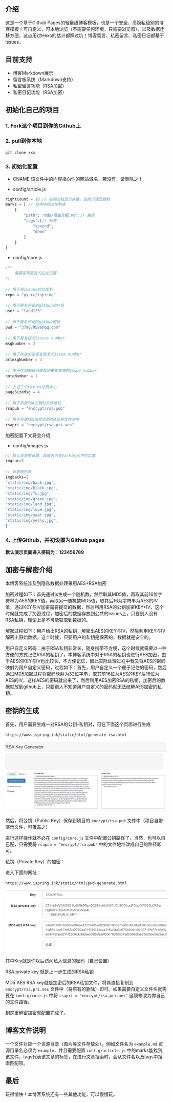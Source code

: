 ## 介绍

这是一个基于Github Pages的轻量级博客模板，也是一个安全、高隐私级别的博客模板！可自定义，可本地浏览（不需要任何环境，只需要浏览器），以及数据迁移方便，这点用过Hexo的估计都踩过坑！博客留言、私密留言、私密日记都基于Issues。

## 目前支持

+ 博客Markdown展示
+ 留言板系统（Markdown支持）
+ 私密留言功能（RSA加密）
+ 私密日记功能（RSA加密）

## 初始化自己的项目

### 1. Fork这个项目到你的Github上

### 2. pull到你本地
`git clone xxx`

### 3. 初始化配置

+ CNAME
该文件中的内容指向你的网站域名，若没有，请删除之！

+ config/article.js

```js
rightCount = 10 // 右侧边栏显示条数，查找不受此限制
marks = [ // 仓库中的文件列表
	{
		"path": "mds/项目介绍.md",// 路径
		"tags":[// 标签
			"second",
			"demo"
		]
	}
]

```

+ config/core.js

```js
/**
	需要实现留言的在此设置
*/

// 用于装issues的仓库名
repo = "pysrc/ispring"

// 用于匿名评论的github用户名
user = "land123"

// 用于匿名评论的github密码
pwd = "379679586@qq.com"

// 用于留言板的issues number
msgNumber = 2

// 用于存放加密留言信息的issue number
primsgNumber = 3

// 用于存加密日记或其他重要事情的issue number
noteNumber = 1

// 上述三个issues分页大小
pageSizeMsg = 4

// 用于存放RSA公钥的文件地址
rsapub = "encrypt/rsa.pub"

// 用于存放AES加密后的RSA私钥文件地址
rsapri = "encrypt/rsa.pri.aes"

```

加密配置下文将会介绍


+ config/images.js

```js
// 默认背景图设置，其值表示在backImgs中的位置
imgcur=5

// 背景图列表
imgbacks=[
"static/img/back.jpg",
"static/img/black.jpg",
"static/img/fu.jpg",
"static/img/green.jpg",
"static/img/land.jpg",
"static/img/love.jpg",
"static/img/year.jpg",
"static/img/yello.jpg",
]
```

### 4. 上传Github，并初设置为Github pages

**默认演示页面进入密码为：123456789**


## 加密与解密介绍

本博客系统涉及到隐私数据处理采用AES+RSA加密

加密过程如下：首先通过js生成一个随机数，然后取其MD5值，再取其前16位字符串为AES的KEY值，再取另一随机数MD5值，取其后16为字符串为AES的IV值，通过KEY与IV加密需要提交的数据，然后利用RSA的公钥加密KEY+IV，这个时候就完成了加密过程，加密后的数据存放到公共的Issues上，只要别人没有RSA私钥，理论上是不可能窃取到数据的。

解密过程如下：用户给出RSA的私钥，解密出AES的KEY与IV，然后利用KEY与IV解密出原始数据，这个时候，只要用户的私钥是保密的，数据就是安全的。

用户自定义密码：由于RSA私钥非常长，随身携带不方便，这个时候就需要以一种方便的方式记住RSA的私钥了，本博客系统中对于RSA的私钥也进行AES加密，由于AES的KEY与IV也比较长，不方便记忆，因此实际处理过程中我又将AES的密码映射为用户自定义密码，过程如下：首先，用户自定义一个便于记住的密码，然后通过MD5加密过程将密码映射为32位字串，取其前16位为AES的KEY后16位为AES的IV，这样AES的密码就出来了，然后利用AES加密RSA的私钥，加密后的数据就放到github上，只要别人不知道用户自定义的密码就无法破解AES加密的私钥。

## 密钥的生成

首先，用户需要生成一对RSA的公钥-私钥对，可在下面这个页面进行生成

`https://www.ispring.ink/static/html/generate-rsa.html`

![](项目介绍/rsa.png)

然后，将公钥（Public Key）保存到项目的 `encrypt/rsa.pub` 文件中（项目自带演示文件，可覆盖之）

进行这样操作就不必在 `config/core.js` 文件中配置公钥路径了，当然，也可以自己配，只需要将 `rsapub = "encrypt/rsa.pub"` 中的文件地址改成自己的路径即可。

私钥（Private Key）的加密：

进入下面的网址：

`https://www.ispring.ink/static/html/pwd-generate.html`

![](项目介绍/pri.png)

其中Key就是你以后访问私人信息的密码（自己设置）

RSA private key 就是上一步生成的RSA私钥

MD5 AES RSA key就是加密后的RSA私钥文件，将其直接复制到 `encrypt/rsa.pri.aes` 文件中（将原有的删除）即可。如果需要自定义文件名就需要在 `config/core.js` 中将 `rsapri = "encrypt/rsa.pri.aes"` 这项修改为你自己的文件路径。

到这里解密加密就配置完成了。

## 博客文件说明

一个文件对应一个资源目录（图片等文件存放处），例如文件名为 `example.md` 资源目录名必须为 `example`，并且需要配置 `config/article.js` 中的marks能找到该文件，tags代表该文章的标签，在进行文章搜索时，会从文件名以及tags中搜索匹配项。

## 最后

玩得愉快！本博客系统还有一些其他功能，可以慢慢玩。